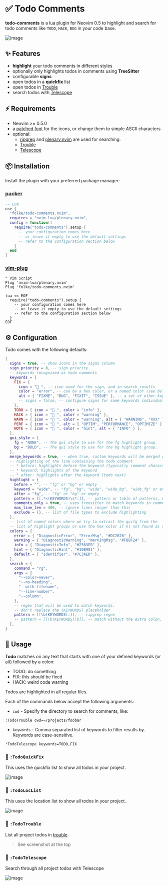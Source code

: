 # ✅ Todo Comments

**todo-comments** is a lua plugin for Neovim 0.5 to highlight and search for todo comments like
`TODO`, `HACK`, `BUG` in your code base.

![image](https://user-images.githubusercontent.com/292349/118135272-ad21e980-b3b7-11eb-881c-e45a4a3d6192.png)

## ✨ Features

- **highlight** your todo comments in different styles
- optionally only highlights todos in comments using **TreeSitter**
- configurable **signs**
- open todos in a **quickfix** list
- open todos in [Trouble](https://github.com/folke/trouble.nvim)
- search todos with [Telescope](https://github.com/nvim-telescope/telescope.nvim)

## ⚡️ Requirements

- Neovim >= 0.5.0
- a [patched font](https://www.nerdfonts.com/) for the icons, or change them to simple ASCII characters
- optional:
  - [ripgrep](https://github.com/BurntSushi/ripgrep) and [plenary.nvim](https://github.com/nvim-lua/plenary.nvim) are used for searching.
  - [Trouble](https://github.com/folke/trouble.nvim)
  - [Telescope](https://github.com/nvim-telescope/telescope.nvim)

## 📦 Installation

Install the plugin with your preferred package manager:

### [packer](https://github.com/wbthomason/packer.nvim)

```lua
-- Lua
use {
  "folke/todo-comments.nvim",
  requires = "nvim-lua/plenary.nvim",
  config = function()
    require("todo-comments").setup {
      -- your configuration comes here
      -- or leave it empty to use the default settings
      -- refer to the configuration section below
    }
  end
}
```

### [vim-plug](https://github.com/junegunn/vim-plug)

```vim
" Vim Script
Plug 'nvim-lua/plenary.nvim'
Plug 'folke/todo-comments.nvim'

lua << EOF
  require("todo-comments").setup {
    -- your configuration comes here
    -- or leave it empty to use the default settings
    -- refer to the configuration section below
  }
EOF
```

## ⚙️ Configuration

Todo comes with the following defaults:

```lua
{
  signs = true, -- show icons in the signs column
  sign_priority = 8, -- sign priority
  -- keywords recognized as todo comments
  keywords = {
    FIX = {
      icon = " ", -- icon used for the sign, and in search results
      color = "error", -- can be a hex color, or a named color (see below)
      alt = { "FIXME", "BUG", "FIXIT", "ISSUE" }, -- a set of other keywords that all map to this FIX keywords
      -- signs = false, -- configure signs for some keywords individually
    },
    TODO = { icon = " ", color = "info" },
    HACK = { icon = " ", color = "warning" },
    WARN = { icon = " ", color = "warning", alt = { "WARNING", "XXX" } },
    PERF = { icon = " ", alt = { "OPTIM", "PERFORMANCE", "OPTIMIZE" } },
    NOTE = { icon = " ", color = "hint", alt = { "INFO" } },
  },
  gui_style = {
    fg = "NONE", -- The gui style to use for the fg highlight group.
    bg = "BOLD", -- The gui style to use for the bg highlight group.
  },
  merge_keywords = true, -- when true, custom keywords will be merged with the defaults
  -- highlighting of the line containing the todo comment
  -- * before: highlights before the keyword (typically comment characters)
  -- * keyword: highlights of the keyword
  -- * after: highlights after the keyword (todo text)
  highlight = {
    before = "", -- "fg" or "bg" or empty
    keyword = "wide", -- "fg", "bg", "wide", "wide_bg", "wide_fg" or empty. (wide and wide_bg is the same as bg, but will also highlight surrounding characters, wide_fg acts accordingly but with fg)
    after = "fg", -- "fg" or "bg" or empty
    pattern = [[.*<(KEYWORDS)\s*:]], -- pattern or table of patterns, used for highlightng (vim regex)
    comments_only = true, -- uses treesitter to match keywords in comments only
    max_line_len = 400, -- ignore lines longer than this
    exclude = {}, -- list of file types to exclude highlighting
  },
  -- list of named colors where we try to extract the guifg from the
  -- list of highlight groups or use the hex color if hl not found as a fallback
  colors = {
    error = { "DiagnosticError", "ErrorMsg", "#DC2626" },
    warning = { "DiagnosticWarning", "WarningMsg", "#FBBF24" },
    info = { "DiagnosticInfo", "#2563EB" },
    hint = { "DiagnosticHint", "#10B981" },
    default = { "Identifier", "#7C3AED" },
  },
  search = {
    command = "rg",
    args = {
      "--color=never",
      "--no-heading",
      "--with-filename",
      "--line-number",
      "--column",
    },
    -- regex that will be used to match keywords.
    -- don't replace the (KEYWORDS) placeholder
    pattern = [[\b(KEYWORDS):]], -- ripgrep regex
    -- pattern = [[\b(KEYWORDS)\b]], -- match without the extra colon. You'll likely get false positives
  },
}
```

## 🚀 Usage

**Todo** matches on any text that starts with one of your defined keywords (or alt) followed by a colon:

- TODO: do something
- FIX: this should be fixed
- HACK: weird code warning

Todos are highlighted in all regular files.

Each of the commands below accept the following arguments:

- `cwd` - Specify the directory to search for comments, like:

```vim
:TodoTrouble cwd=~/projects/foobar
```

- `keywords` - Comma separated list of keywords to filter results by. Keywords are case-sensitive.

```vim
:TodoTelescope keywords=TODO,FIX
```

### 🔎 `:TodoQuickFix`

This uses the quickfix list to show all todos in your project.

![image](https://user-images.githubusercontent.com/292349/118135332-bf9c2300-b3b7-11eb-9a40-1307feb27c44.png)

### 🔎 `:TodoLocList`

This uses the location list to show all todos in your project.

![image](https://user-images.githubusercontent.com/292349/118135332-bf9c2300-b3b7-11eb-9a40-1307feb27c44.png)

### 🚦 `:TodoTrouble`

List all project todos in [trouble](https://github.com/folke/trouble.nvim)

> See screenshot at the top

### 🔭 `:TodoTelescope`

Search through all project todos with Telescope

![image](https://user-images.githubusercontent.com/292349/118135371-ccb91200-b3b7-11eb-9002-66af3b683cf0.png)

<!-- markdownlint-disable-file MD033 -->
<!-- markdownlint-configure-file { "MD013": { "line_length": 120 } } -->
<!-- markdownlint-configure-file { "MD004": { "style": "sublist" } } -->
